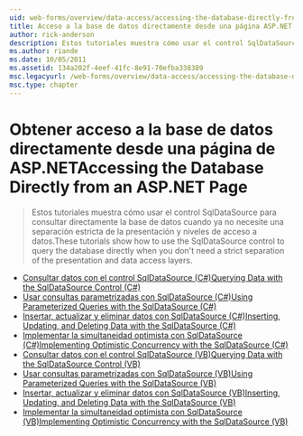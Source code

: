 ```yaml
---
uid: web-forms/overview/data-access/accessing-the-database-directly-from-an-aspnet-page/index
title: Acceso a la base de datos directamente desde una página ASP.NET | Microsoft Docs
author: rick-anderson
description: Estos tutoriales muestra cómo usar el control SqlDataSource para consultar directamente la base de datos cuando ya no necesite una separación estricta de la presentación y los datos...
ms.author: riande
ms.date: 10/05/2011
ms.assetid: 134a202f-4eef-41fc-8e91-70efba338389
msc.legacyurl: /web-forms/overview/data-access/accessing-the-database-directly-from-an-aspnet-page
msc.type: chapter
---
```

<a name="accessing-the-database-directly-from-an-aspnet-page"></a><span data-ttu-id="51aa5-103">Obtener acceso a la base de datos directamente desde una página de ASP.NET</span><span class="sxs-lookup"><span data-stu-id="51aa5-103">Accessing the Database Directly from an ASP.NET Page</span></span>
====================
> <span data-ttu-id="51aa5-104">Estos tutoriales muestra cómo usar el control SqlDataSource para consultar directamente la base de datos cuando ya no necesite una separación estricta de la presentación y niveles de acceso a datos.</span><span class="sxs-lookup"><span data-stu-id="51aa5-104">These tutorials show how to use the SqlDataSource control to query the database directly when you don't need a strict separation of the presentation and data access layers.</span></span>


- [<span data-ttu-id="51aa5-105">Consultar datos con el control SqlDataSource (C#)</span><span class="sxs-lookup"><span data-stu-id="51aa5-105">Querying Data with the SqlDataSource Control (C#)</span></span>](querying-data-with-the-sqldatasource-control-cs.md)
- [<span data-ttu-id="51aa5-106">Usar consultas parametrizadas con SqlDataSource (C#)</span><span class="sxs-lookup"><span data-stu-id="51aa5-106">Using Parameterized Queries with the SqlDataSource (C#)</span></span>](using-parameterized-queries-with-the-sqldatasource-cs.md)
- [<span data-ttu-id="51aa5-107">Insertar, actualizar y eliminar datos con SqlDataSource (C#)</span><span class="sxs-lookup"><span data-stu-id="51aa5-107">Inserting, Updating, and Deleting Data with the SqlDataSource (C#)</span></span>](inserting-updating-and-deleting-data-with-the-sqldatasource-cs.md)
- [<span data-ttu-id="51aa5-108">Implementar la simultaneidad optimista con SqlDataSource (C#)</span><span class="sxs-lookup"><span data-stu-id="51aa5-108">Implementing Optimistic Concurrency with the SqlDataSource (C#)</span></span>](implementing-optimistic-concurrency-with-the-sqldatasource-cs.md)
- [<span data-ttu-id="51aa5-109">Consultar datos con el control SqlDataSource (VB)</span><span class="sxs-lookup"><span data-stu-id="51aa5-109">Querying Data with the SqlDataSource Control (VB)</span></span>](querying-data-with-the-sqldatasource-control-vb.md)
- [<span data-ttu-id="51aa5-110">Usar consultas parametrizadas con SqlDataSource (VB)</span><span class="sxs-lookup"><span data-stu-id="51aa5-110">Using Parameterized Queries with the SqlDataSource (VB)</span></span>](using-parameterized-queries-with-the-sqldatasource-vb.md)
- [<span data-ttu-id="51aa5-111">Insertar, actualizar y eliminar datos con SqlDataSource (VB)</span><span class="sxs-lookup"><span data-stu-id="51aa5-111">Inserting, Updating, and Deleting Data with the SqlDataSource (VB)</span></span>](inserting-updating-and-deleting-data-with-the-sqldatasource-vb.md)
- [<span data-ttu-id="51aa5-112">Implementar la simultaneidad optimista con SqlDataSource (VB)</span><span class="sxs-lookup"><span data-stu-id="51aa5-112">Implementing Optimistic Concurrency with the SqlDataSource (VB)</span></span>](implementing-optimistic-concurrency-with-the-sqldatasource-vb.md)
